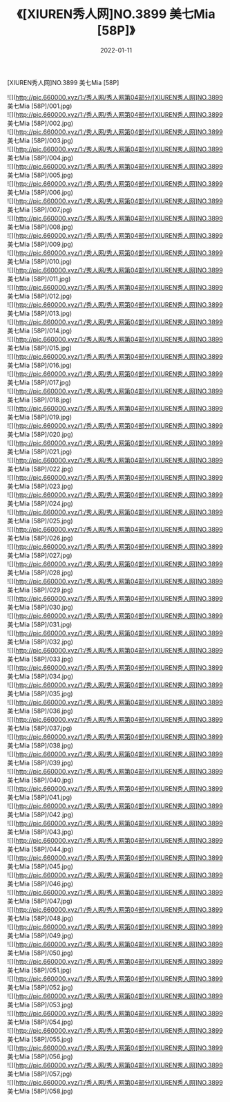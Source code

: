 ﻿---
layout: post
title:  《[XIUREN秀人网]NO.3899 美七Mia [58P]》
date:   2022-01-11
img: http://pic.660000.xyz/1:/秀人网/秀人网第04部分/[XIUREN秀人网]NO.3899 美七Mia [58P]/000.jpg
categories: [美女, 清纯, 唯美]
---

[XIUREN秀人网]NO.3899 美七Mia [58P]

 ![](http://pic.660000.xyz/1:/秀人网/秀人网第04部分/[XIUREN秀人网]NO.3899 美七Mia [58P]/001.jpg) <br>![](http://pic.660000.xyz/1:/秀人网/秀人网第04部分/[XIUREN秀人网]NO.3899 美七Mia [58P]/002.jpg) <br>![](http://pic.660000.xyz/1:/秀人网/秀人网第04部分/[XIUREN秀人网]NO.3899 美七Mia [58P]/003.jpg) <br>![](http://pic.660000.xyz/1:/秀人网/秀人网第04部分/[XIUREN秀人网]NO.3899 美七Mia [58P]/004.jpg) <br>![](http://pic.660000.xyz/1:/秀人网/秀人网第04部分/[XIUREN秀人网]NO.3899 美七Mia [58P]/005.jpg) <br>![](http://pic.660000.xyz/1:/秀人网/秀人网第04部分/[XIUREN秀人网]NO.3899 美七Mia [58P]/006.jpg) <br>![](http://pic.660000.xyz/1:/秀人网/秀人网第04部分/[XIUREN秀人网]NO.3899 美七Mia [58P]/007.jpg) <br>![](http://pic.660000.xyz/1:/秀人网/秀人网第04部分/[XIUREN秀人网]NO.3899 美七Mia [58P]/008.jpg) <br>![](http://pic.660000.xyz/1:/秀人网/秀人网第04部分/[XIUREN秀人网]NO.3899 美七Mia [58P]/009.jpg) <br>![](http://pic.660000.xyz/1:/秀人网/秀人网第04部分/[XIUREN秀人网]NO.3899 美七Mia [58P]/010.jpg) <br>![](http://pic.660000.xyz/1:/秀人网/秀人网第04部分/[XIUREN秀人网]NO.3899 美七Mia [58P]/011.jpg) <br>![](http://pic.660000.xyz/1:/秀人网/秀人网第04部分/[XIUREN秀人网]NO.3899 美七Mia [58P]/012.jpg) <br>![](http://pic.660000.xyz/1:/秀人网/秀人网第04部分/[XIUREN秀人网]NO.3899 美七Mia [58P]/013.jpg) <br>![](http://pic.660000.xyz/1:/秀人网/秀人网第04部分/[XIUREN秀人网]NO.3899 美七Mia [58P]/014.jpg) <br>![](http://pic.660000.xyz/1:/秀人网/秀人网第04部分/[XIUREN秀人网]NO.3899 美七Mia [58P]/015.jpg) <br>![](http://pic.660000.xyz/1:/秀人网/秀人网第04部分/[XIUREN秀人网]NO.3899 美七Mia [58P]/016.jpg) <br>![](http://pic.660000.xyz/1:/秀人网/秀人网第04部分/[XIUREN秀人网]NO.3899 美七Mia [58P]/017.jpg) <br>![](http://pic.660000.xyz/1:/秀人网/秀人网第04部分/[XIUREN秀人网]NO.3899 美七Mia [58P]/018.jpg) <br>![](http://pic.660000.xyz/1:/秀人网/秀人网第04部分/[XIUREN秀人网]NO.3899 美七Mia [58P]/019.jpg) <br>![](http://pic.660000.xyz/1:/秀人网/秀人网第04部分/[XIUREN秀人网]NO.3899 美七Mia [58P]/020.jpg) <br>![](http://pic.660000.xyz/1:/秀人网/秀人网第04部分/[XIUREN秀人网]NO.3899 美七Mia [58P]/021.jpg) <br>![](http://pic.660000.xyz/1:/秀人网/秀人网第04部分/[XIUREN秀人网]NO.3899 美七Mia [58P]/022.jpg) <br>![](http://pic.660000.xyz/1:/秀人网/秀人网第04部分/[XIUREN秀人网]NO.3899 美七Mia [58P]/023.jpg) <br>![](http://pic.660000.xyz/1:/秀人网/秀人网第04部分/[XIUREN秀人网]NO.3899 美七Mia [58P]/024.jpg) <br>![](http://pic.660000.xyz/1:/秀人网/秀人网第04部分/[XIUREN秀人网]NO.3899 美七Mia [58P]/025.jpg) <br>![](http://pic.660000.xyz/1:/秀人网/秀人网第04部分/[XIUREN秀人网]NO.3899 美七Mia [58P]/026.jpg) <br>![](http://pic.660000.xyz/1:/秀人网/秀人网第04部分/[XIUREN秀人网]NO.3899 美七Mia [58P]/027.jpg) <br>![](http://pic.660000.xyz/1:/秀人网/秀人网第04部分/[XIUREN秀人网]NO.3899 美七Mia [58P]/028.jpg) <br>![](http://pic.660000.xyz/1:/秀人网/秀人网第04部分/[XIUREN秀人网]NO.3899 美七Mia [58P]/029.jpg) <br>![](http://pic.660000.xyz/1:/秀人网/秀人网第04部分/[XIUREN秀人网]NO.3899 美七Mia [58P]/030.jpg) <br>![](http://pic.660000.xyz/1:/秀人网/秀人网第04部分/[XIUREN秀人网]NO.3899 美七Mia [58P]/031.jpg) <br>![](http://pic.660000.xyz/1:/秀人网/秀人网第04部分/[XIUREN秀人网]NO.3899 美七Mia [58P]/032.jpg) <br>![](http://pic.660000.xyz/1:/秀人网/秀人网第04部分/[XIUREN秀人网]NO.3899 美七Mia [58P]/033.jpg) <br>![](http://pic.660000.xyz/1:/秀人网/秀人网第04部分/[XIUREN秀人网]NO.3899 美七Mia [58P]/034.jpg) <br>![](http://pic.660000.xyz/1:/秀人网/秀人网第04部分/[XIUREN秀人网]NO.3899 美七Mia [58P]/035.jpg) <br>![](http://pic.660000.xyz/1:/秀人网/秀人网第04部分/[XIUREN秀人网]NO.3899 美七Mia [58P]/036.jpg) <br>![](http://pic.660000.xyz/1:/秀人网/秀人网第04部分/[XIUREN秀人网]NO.3899 美七Mia [58P]/037.jpg) <br>![](http://pic.660000.xyz/1:/秀人网/秀人网第04部分/[XIUREN秀人网]NO.3899 美七Mia [58P]/038.jpg) <br>![](http://pic.660000.xyz/1:/秀人网/秀人网第04部分/[XIUREN秀人网]NO.3899 美七Mia [58P]/039.jpg) <br>![](http://pic.660000.xyz/1:/秀人网/秀人网第04部分/[XIUREN秀人网]NO.3899 美七Mia [58P]/040.jpg) <br>![](http://pic.660000.xyz/1:/秀人网/秀人网第04部分/[XIUREN秀人网]NO.3899 美七Mia [58P]/041.jpg) <br>![](http://pic.660000.xyz/1:/秀人网/秀人网第04部分/[XIUREN秀人网]NO.3899 美七Mia [58P]/042.jpg) <br>![](http://pic.660000.xyz/1:/秀人网/秀人网第04部分/[XIUREN秀人网]NO.3899 美七Mia [58P]/043.jpg) <br>![](http://pic.660000.xyz/1:/秀人网/秀人网第04部分/[XIUREN秀人网]NO.3899 美七Mia [58P]/044.jpg) <br>![](http://pic.660000.xyz/1:/秀人网/秀人网第04部分/[XIUREN秀人网]NO.3899 美七Mia [58P]/045.jpg) <br>![](http://pic.660000.xyz/1:/秀人网/秀人网第04部分/[XIUREN秀人网]NO.3899 美七Mia [58P]/046.jpg) <br>![](http://pic.660000.xyz/1:/秀人网/秀人网第04部分/[XIUREN秀人网]NO.3899 美七Mia [58P]/047.jpg) <br>![](http://pic.660000.xyz/1:/秀人网/秀人网第04部分/[XIUREN秀人网]NO.3899 美七Mia [58P]/048.jpg) <br>![](http://pic.660000.xyz/1:/秀人网/秀人网第04部分/[XIUREN秀人网]NO.3899 美七Mia [58P]/049.jpg) <br>![](http://pic.660000.xyz/1:/秀人网/秀人网第04部分/[XIUREN秀人网]NO.3899 美七Mia [58P]/050.jpg) <br>![](http://pic.660000.xyz/1:/秀人网/秀人网第04部分/[XIUREN秀人网]NO.3899 美七Mia [58P]/051.jpg) <br>![](http://pic.660000.xyz/1:/秀人网/秀人网第04部分/[XIUREN秀人网]NO.3899 美七Mia [58P]/052.jpg) <br>![](http://pic.660000.xyz/1:/秀人网/秀人网第04部分/[XIUREN秀人网]NO.3899 美七Mia [58P]/053.jpg) <br>![](http://pic.660000.xyz/1:/秀人网/秀人网第04部分/[XIUREN秀人网]NO.3899 美七Mia [58P]/054.jpg) <br>![](http://pic.660000.xyz/1:/秀人网/秀人网第04部分/[XIUREN秀人网]NO.3899 美七Mia [58P]/055.jpg) <br>![](http://pic.660000.xyz/1:/秀人网/秀人网第04部分/[XIUREN秀人网]NO.3899 美七Mia [58P]/056.jpg) <br>![](http://pic.660000.xyz/1:/秀人网/秀人网第04部分/[XIUREN秀人网]NO.3899 美七Mia [58P]/057.jpg) <br>![](http://pic.660000.xyz/1:/秀人网/秀人网第04部分/[XIUREN秀人网]NO.3899 美七Mia [58P]/058.jpg) <br>